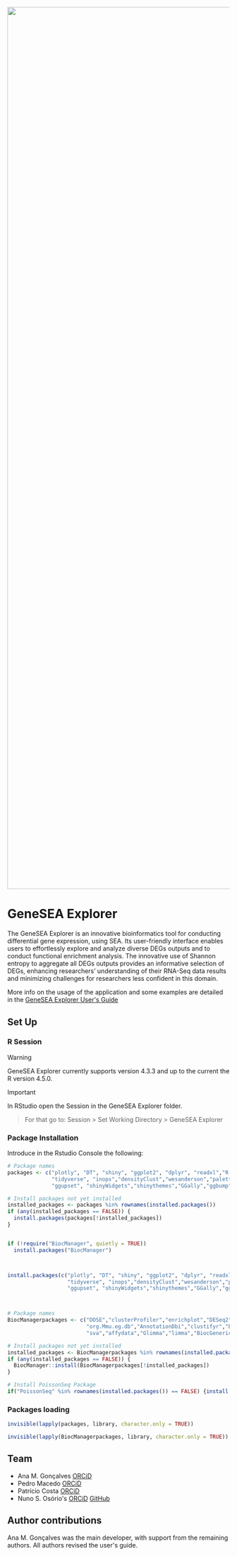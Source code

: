 
<h1 align="center">
  <br>
  <img src="https://github.com/MargaridaGoncalves/GeneSEA-Explorer/blob/main/official_banner.png" width="2000"></a>
  <br>

  
# GeneSEA Explorer
  
The GeneSEA Explorer is an innovative bioinformatics tool for conducting differential gene expression, using SEA. Its user-friendly interface enables users to effortlessly explore
and analyze diverse DEGs outputs and to conduct functional enrichment analysis. The innovative use of Shannon entropy to aggregate all DEGs outputs provides an informative selection of DEGs, enhancing researchers’ understanding of their RNA-Seq data results and minimizing challenges for researchers less confident in this domain.


More info on the usage of the application and some examples are detailed in the [GeneSEA Explorer User's Guide](https://github.com/MargaridaGoncalves/GeneSEA-Explorer/blob/main/GeneSEA%20Explorer%20Users%20Guide.pdf)

## Set Up

### R Session


> [!WARNING]  
> GeneSEA Explorer currently supports version 4.3.3 and up to the current the R version 4.5.0.

> [!IMPORTANT]  
> In RStudio open the Session in the GeneSEA Explorer folder.  

> For that go to: Session > Set Working Directory > GeneSEA Explorer



### Package Installation

Introduce in the Rstudio Console the following:

```r
# Package names
packages <- c("plotly", "DT", "shiny", "ggplot2", "dplyr", "readxl","R.utils","readr","bslib", "utils", "combinat", "waiter",
              "tidyverse", "inops","densityClust","wesanderson","paletteer", "devtools", "shinyBS","gprofiler2",
              "ggupset", "shinyWidgets","shinythemes","GGally","ggbump", "genekitr", "ggVennDiagram","ggvenn","RColorBrewer","extrafont","ggarchery")

# Install packages not yet installed
installed_packages <- packages %in% rownames(installed.packages())
if (any(installed_packages == FALSE)) {
  install.packages(packages[!installed_packages])
}


if (!require("BiocManager", quietly = TRUE))
  install.packages("BiocManager")



install.packages(c("plotly", "DT", "shiny", "ggplot2", "dplyr", "readxl","R.utils","readr","bslib", "utils", "combinat","waiter",
                   "tidyverse", "inops","densityClust","wesanderson","paletteer", "devtools", "shinyBS","gprofiler2",
                   "ggupset", "shinyWidgets","shinythemes","GGally","ggbump", "genekitr", "ggVennDiagram","ggvenn","RColorBrewer","extrafont","ggarchery"))



# Package names
BiocManagerpackages <- c("DOSE","clusterProfiler","enrichplot","DESeq2","edgeR","org.Hs.eg.db","org.Mm.eg.db","org.Rn.eg.db",
                         "org.Mmu.eg.db","AnnotationDbi","clustifyr","Biobase","GOSemSim","vidger","DEGreport","preprocessCore",
                         "sva","affydata","Glimma","limma","BiocGenerics","enrichplot","pathview","topGO","vidger","Biobase")

# Install packages not yet installed
installed_packages <- BiocManagerpackages %in% rownames(installed.packages())
if (any(installed_packages == FALSE)) {
  BiocManager::install(BiocManagerpackages[!installed_packages])
}
```

```r
# Install PoissonSeq Package
if("PoissonSeq" %in% rownames(installed.packages()) == FALSE) {install.packages("PoissonSeq_1.1.2.tar.gz", repos = NULL, type ="source", dependencies = TRUE)}
```

### Packages loading

```r
invisible(lapply(packages, library, character.only = TRUE))

invisible(lapply(BiocManagerpackages, library, character.only = TRUE))
```


## Team 
- Ana M. Gonçalves [ORCiD](https://orcid.org/0009-0001-0800-0019)
- Pedro Macedo [ORCiD](https://orcid.org/0000-0002-4371-8069)
- Patrício Costa [ORCiD](https://orcid.org/0000-0002-1201-9177)
- Nuno S. Osório's [ORCiD](https://orcid.org/0000-0003-0949-5399) [GitHub](https://github.com/nunososorio)

## Author contributions 
Ana M. Gonçalves was the main developer, with support from the remaining authors. All authors revised the user's guide.







